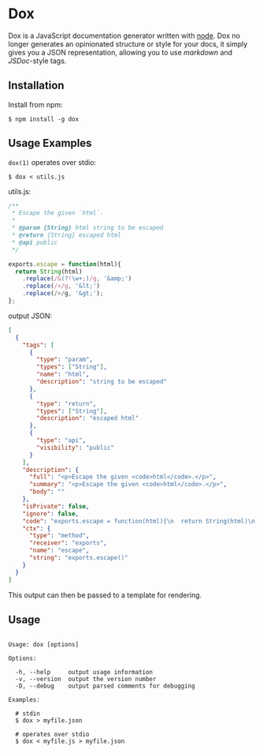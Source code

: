 # Dox

 Dox is a JavaScript documentation generator written with [node](http://nodejs.org). Dox no longer generates an opinionated structure or style for your docs, it simply gives you a JSON representation, allowing you to use _markdown_ and _JSDoc_-style tags.

## Installation

Install from npm:

    $ npm install -g dox

## Usage Examples

`dox(1)` operates over stdio:

    $ dox < utils.js

utils.js:

```js
/**
 * Escape the given `html`.
 *
 * @param {String} html string to be escaped
 * @return {String} escaped html
 * @api public
 */

exports.escape = function(html){
  return String(html)
    .replace(/&(?!\w+;)/g, '&amp;')
    .replace(/</g, '&lt;')
    .replace(/>/g, '&gt;');
};
```

output JSON:

```json
[
  {
    "tags": [
      {
        "type": "param",
        "types": ["String"],
        "name": "html",
        "description": "string to be escaped"
      },
      {
        "type": "return",
        "types": ["String"],
        "description": "escaped html"
      },
      {
        "type": "api",
        "visibility": "public"
      }
    ],
    "description": {
      "full": "<p>Escape the given <code>html</code>.</p>",
      "summary": "<p>Escape the given <code>html</code>.</p>",
      "body": ""
    },
    "isPrivate": false,
    "ignore": false,
    "code": "exports.escape = function(html){\n  return String(html)\n    .replace(/&(?!\\w+;)/g, '&amp;')\n    .replace(/</g, '&lt;')\n    .replace(/>/g, '&gt;');\n};",
    "ctx": {
      "type": "method",
      "receiver": "exports",
      "name": "escape",
      "string": "exports.escape()"
    }
  }
]
```

This output can then be passed to a template for rendering.

## Usage

```

Usage: dox [options]

Options:

  -h, --help     output usage information
  -v, --version  output the version number
  -D, --debug    output parsed comments for debugging

Examples:

  # stdin
  $ dox > myfile.json

  # operates over stdio
  $ dox < myfile.js > myfile.json

```

